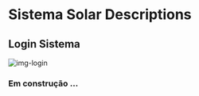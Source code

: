 
# Sistema Solar Descriptions

## Login Sistema 


![img-login](https://user-images.githubusercontent.com/48605430/91512210-e19c5680-e8b7-11ea-95c5-74af2c60f85c.png)


### Em construção ...

